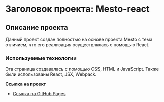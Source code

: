 # Заголовок проекта: Mesto-react

## Описание проекта
Данный проект создан полностью на основе проекта Mesto с тема отличием, что его реализация осуществлялась с помощью React.

### Используемые технологии
Эта страница создавалась с помощью CSS, HTML и JavaScript. Также были использованы React, JSX, Webpack.

**Ссылка на проект**

* [Ссылка на GitHub Pages](https://emelyanova-arina-29.github.io/mesto-react/)



